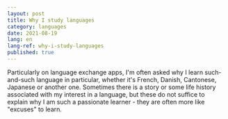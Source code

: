 ```yaml
---
layout: post
title: Why I study languages
category: languages
date: 2021-08-19
lang: en
lang-ref: why-i-study-languages
published: true
---
```


Particularly on language exchange apps, I'm often asked why I learn such-and-such language in particular, whether it's French, Danish, Cantonese, Japanese or another one. Sometimes there is a story or some life history associated with my interest in a language, but these do not suffice to explain why I am such a passionate learner - they are often more like "excuses" to learn.